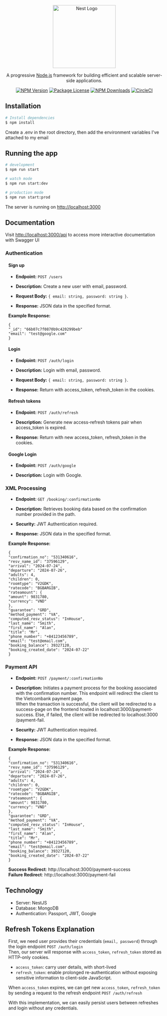 <p align="center">
  <a href="http://nestjs.com/" target="blank"><img src="https://nestjs.com/img/logo-small.svg" width="200" alt="Nest Logo" /></a>
</p>

[circleci-image]: https://img.shields.io/circleci/build/github/nestjs/nest/master?token=abc123def456
[circleci-url]: https://circleci.com/gh/nestjs/nest

  <p align="center">A progressive <a href="http://nodejs.org" target="_blank">Node.js</a> framework for building efficient and scalable server-side applications.</p>
    <p align="center">
<a href="https://www.npmjs.com/~nestjscore" target="_blank"><img src="https://img.shields.io/npm/v/@nestjs/core.svg" alt="NPM Version" /></a>
<a href="https://www.npmjs.com/~nestjscore" target="_blank"><img src="https://img.shields.io/npm/l/@nestjs/core.svg" alt="Package License" /></a>
<a href="https://www.npmjs.com/~nestjscore" target="_blank"><img src="https://img.shields.io/npm/dm/@nestjs/common.svg" alt="NPM Downloads" /></a>
<a href="https://circleci.com/gh/nestjs/nest" target="_blank"><img src="https://img.shields.io/circleci/build/github/nestjs/nest/master" alt="CircleCI" /></a>
</p>

## Installation

```bash
# Install dependencies
$ npm install
```
Create a .env in the root directory, then add the environment variables I've attached to my email

## Running the app

```bash
# development
$ npm run start

# watch mode
$ npm run start:dev

# production mode
$ npm run start:prod
```

<p>The server is running on <a href="http://localhost:3000">http://localhost:3000</a></p>

## Documentation

<p>Visit <a href="http://localhost:3000/api">http://localhost:3000/api</a> to access more interactive documentation with Swagger UI</p>

### Authentication

<div style="margin-left: 10px">

#### Sign up

- **Endpoint:** `POST /users`

- **Description:** Create a new user with email, password.

- **Request Body:** `{ email: string, password: string }`.

- **Response:** JSON data in the specified format.

**Example Response:**

```
{
"_id": "66b07c7f0870b9c420299beb"
"email": "test@google.com"
}
```

#### Login

- **Endpoint:** `POST /auth/login`

- **Description:** Login with email, password.

- **Request Body:** `{ email: string, password: string }`.

- **Response:** Return with access_token, refresh_token in the cookies.

#### Refresh tokens

- **Endpoint:** `POST /auth/refresh`

- **Description:** Generate new access-refresh tokens pair when access_token is expired.

- **Response:** Return with new access_token, refresh_token in the cookies.

#### Google Login

- **Endpoint:** `POST /auth/google`

- **Description:** Login with Google.

</div>

### XML Processing

<div style="margin-left: 10px">

- **Endpoint:** `GET /booking/:confirmationNo`

- **Description:** Retrieves booking data based on the confirmation number provided in the path.

- **Security:** JWT Authentication required.

- **Response:** JSON data in the specified format.

**Example Response:**

```
{
"confirmation_no": "531340616",
"resv_name_id": "37596129",
"arrival": "2024-07-24",
"departure": "2024-07-26",
"adults": 4,
"children": 0,
"roomtype": "V2GDK",
"ratecode": "BGBARGIB",
"rateamount": {
"amount": 9831780,
"currency": "VND"
},
"guarantee": "GRD",
"method_payment": "VA",
"computed_resv_status": "InHouse",
"last_name": "Smith",
"first_name": "Alan",
"title": "Mr",
"phone_number": "+84123456789",
"email": "test@email.com",
"booking_balance": 39327120,
"booking_created_date": "2024-07-22"
}
```

</div>

### Payment API

<div style="margin-left: 10px">

- **Endpoint:** `POST /payment/:confirmationNo`

- **Description:** Initiates a payment process for the booking associated with the confirmation number. This endpoint will redirect the client to the Vietcombank payment page.<br> When the transaction is successful, the client will be redirected to a success-page on the frontend hosted in localhost:3000/payment-success. Else, if failed, the client will be redirected to localhost:3000 /payment-fail.

- **Security:** JWT Authentication required.

- **Response:** JSON data in the specified format.

**Example Response:**

```
{
"confirmation_no": "531340616",
"resv_name_id": "37596129",
"arrival": "2024-07-24",
"departure": "2024-07-26",
"adults": 4,
"children": 0,
"roomtype": "V2GDK",
"ratecode": "BGBARGIB",
"rateamount": {
"amount": 9831780,
"currency": "VND"
},
"guarantee": "GRD",
"method_payment": "VA",
"computed_resv_status": "InHouse",
"last_name": "Smith",
"first_name": "Alan",
"title": "Mr",
"phone_number": "+84123456789",
"email": "test@email.com",
"booking_balance": 39327120,
"booking_created_date": "2024-07-22"
}
```

**Success Redirect**: http://localhost:3000/payment-success <br>
**Failure Redirect**: http://localhost:3000/payment-fail

</div>

## Technology

<div style="margin-left: 10px">

- Server: NestJS
- Database: MongoDB
- Authentication: Passport, JWT, Google

</div>

## Refresh Tokens Explanation

<div style="margin-left: 10px">

First, we need user provides their credentials (`email, password`) through the login endpoint `POST /auth/login` <br>
Then, our server will response with `access_token`, `refresh_token` stored as HTTP-only cookies.

- `access_token`: carry user details, with short-lived
- `refresh_token`: enable prolonged re-authentication without exposing sensitive information to client-side JavaScript.

When `access_token` expires, we can get new `access_token`, `refresh_token` by sending a request to the refresh endpoint `POST /auth/refresh`

With this implementation, we can easily persist users between refreshes and login without any credentials.

</div>
